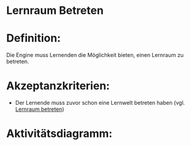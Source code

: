 # Lernraum Betreten


# Definition:

Die Engine muss Lernenden die Möglichkeit bieten, einen Lernraum zu betreten.

# Akzeptanzkriterien:

- Der Lernende muss zuvor schon eine Lernwelt betreten haben (vgl. [Lernraum betreten](ELG0006.md))

# Aktivitätsdiagramm:
